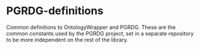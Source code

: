 # PGRDG-definitions
Common definitions to OntologyWrapper and PGRDG.
These are the common constants used by the PGRDG project, set in a separate repository to be more independent on the rest of the library.
